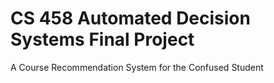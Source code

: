 # CS 458 Automated Decision Systems Final Project
A Course Recommendation System for the Confused Student
